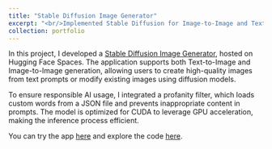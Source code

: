 ```yaml
---
title: "Stable Diffusion Image Generator"
excerpt: "<br/>Implemented Stable Diffusion for Image-to-Image and Text-to-Image setting.<img src='../images/portfolio/sdm.png' style='width:50%;'>"
collection: portfolio
---
```



In this project, I developed a [Stable Diffusion Image Generator](https://huggingface.co/spaces/ailm/Stable-diffusion-inkpen-test), hosted on Hugging Face Spaces. The application supports both Text-to-Image and Image-to-Image generation, allowing users to create high-quality images from text prompts or modify existing images using diffusion models.

To ensure responsible AI usage, I integrated a profanity filter, which loads custom words from a JSON file and prevents inappropriate content in prompts. The model is optimized for CUDA to leverage GPU acceleration, making the inference process efficient.

You can try the app [here](https://huggingface.co/spaces/ailm/Stable-diffusion-inkpen-test) and explore the code [here](https://huggingface.co/spaces/ailm/Stable-diffusion-inkpen-test/tree/main).